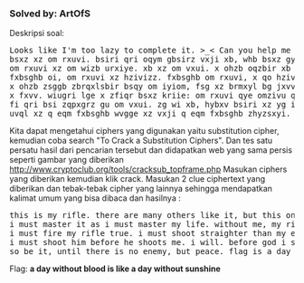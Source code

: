 <h3>Solved by: ArtOfS</h3>
Deskripsi soal:
<pre>
Looks like I'm too lazy to complete it. >_< Can you help me a little?
bsxz xz om rxuvi. bsiri qri oqym gbsirz vxji xb, whb bsxz gyi xz oxyi. 
om rxuvi xz om wizb urxiye. xb xz om vxui. x ohzb oqzbir xb qz x ohzb oqzbir om vxui. 
fxbsghb oi, om rxuvi xz hzivizz. fxbsghb om rxuvi, x qo hzivizz. x ohzb uxri om rxuvi brhi. 
x ohzb zsggb zbrqxlsbir bsqy om iyiom, fsg xz brmxyl bg jxvv oi. x ohzb zsggb sxo wiugri si zsggbz oi. 
x fxvv. wiugri lge x zfiqr bsxz kriie: om rxuvi qye omzivu qri eiuiyeirz gu om kghybrm, fi qri bsi oqzbirz gu ghr iyiom, 
fi qri bsi zqpxgrz gu om vxui. zg wi xb, hybxv bsiri xz yg iyiom, whb ciqki. 
uvql xz q eqm fxbsghb wvgge xz vxji q eqm fxbsghb zhyzsxyi. qoiy.
</pre>

Kita dapat mengetahui ciphers yang digunakan yaitu substitution cipher, kemudian coba search "To Crack a Substitution Ciphers".
Dan tes satu persatu hasil dari pencarian tersebut dan didapatkan web yang sama persis seperti gambar yang diberikan http://www.cryptoclub.org/tools/cracksub_topframe.php
Masukan ciphers yang diberikan kemudian klik crack.
Masukan 2 clue ciphertext yang diberikan dan tebak-tebak cipher yang lainnya sehingga mendapatkan kalimat umum yang bisa dibaca dan hasilnya : 

<pre>
this is my rifle. there are many others like it, but this one is mine. my rifle is my best friend. it is my life. 
i must master it as i must master my life. without me, my rifle is useless. without my rifle, i am useless. 
i must fire my rifle true. i must shoot straighter than my enemy, who is trying to kill me. 
i must shoot him before he shoots me. i will. before god i swear this creed: my rifle and myself are defenders of my country, we are the masters of our enemy, we are the sa iors of my life. 
so be it, until there is no enemy, but peace. flag is a day without blood is like a day without sunshine. amen.
</pre>

Flag: <b>a day without blood is like a day without sunshine</b>

